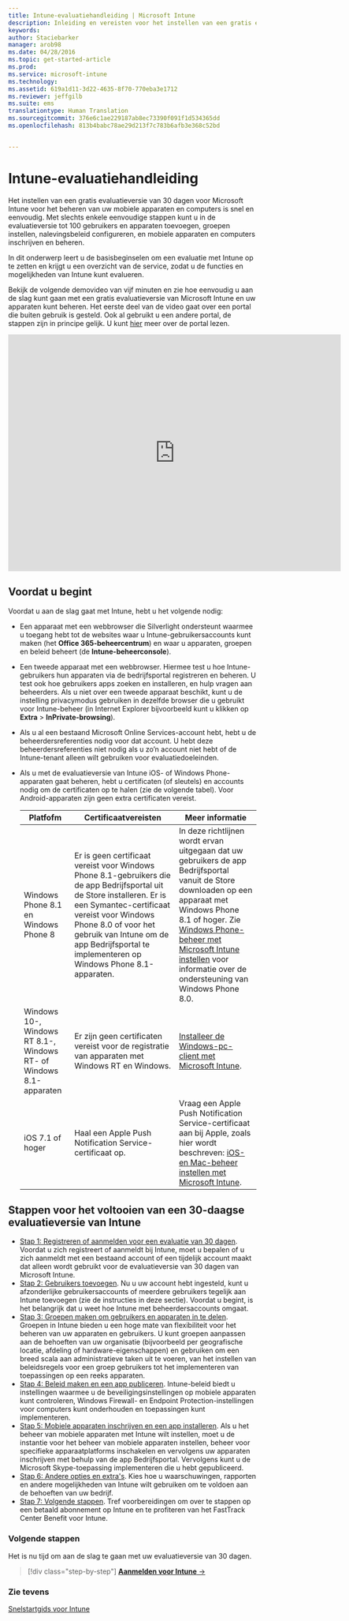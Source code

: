 ```yaml
---
title: Intune-evaluatiehandleiding | Microsoft Intune
description: Inleiding en vereisten voor het instellen van een gratis evaluatieversie van Intune van 30 dagen
keywords: 
author: Staciebarker
manager: arob98
ms.date: 04/28/2016
ms.topic: get-started-article
ms.prod: 
ms.service: microsoft-intune
ms.technology: 
ms.assetid: 619a1d11-3d22-4635-8f70-770eba3e1712
ms.reviewer: jeffgilb
ms.suite: ems
translationtype: Human Translation
ms.sourcegitcommit: 376e6c1ae229187ab8ec73390f091f1d534365dd
ms.openlocfilehash: 813b4babc78ae29d213f7c783b6afb3e368c52bd


---
```


# Intune-evaluatiehandleiding
Het instellen van een gratis evaluatieversie van 30 dagen voor Microsoft Intune voor het beheren van uw mobiele apparaten en computers is snel en eenvoudig. Met slechts enkele eenvoudige stappen kunt u in de evaluatieversie tot 100 gebruikers en apparaten toevoegen, groepen instellen, nalevingsbeleid configureren, en mobiele apparaten en computers inschrijven en beheren.

In dit onderwerp leert u de basisbeginselen om een evaluatie met Intune op te zetten en krijgt u een overzicht van de service, zodat u de functies en mogelijkheden van Intune kunt evalueren.

Bekijk de volgende demovideo van vijf minuten en zie hoe eenvoudig u aan de slag kunt gaan met een gratis evaluatieversie van Microsoft Intune en uw apparaten kunt beheren. Het eerste deel van de video gaat over een portal die buiten gebruik is gesteld. Ook al gebruikt u een andere portal, de stappen zijn in principe gelijk. U kunt [hier](https://docs.microsoft.com/intune/deploy-use/account-portal-merged-with-Office-365) meer over de portal lezen.

<iframe width="675" height="480" src="https://www.youtube.com/embed/ltcZvm4VOFU" frameborder="0" allowfullscreen></iframe>

## Voordat u begint
Voordat u aan de slag gaat met Intune, hebt u het volgende nodig:

-   Een apparaat met een webbrowser die Silverlight ondersteunt waarmee u toegang hebt tot de websites waar u Intune-gebruikersaccounts kunt maken (het **Office 365-beheercentrum**) en waar u apparaten, groepen en beleid beheert (de **Intune-beheerconsole**).

-   Een tweede apparaat met een webbrowser. Hiermee test u hoe Intune-gebruikers hun apparaten via de bedrijfsportal registreren en beheren. U test ook hoe gebruikers apps zoeken en installeren, en hulp vragen aan beheerders. Als u niet over een tweede apparaat beschikt, kunt u de instelling privacymodus gebruiken in dezelfde browser die u gebruikt voor Intune-beheer (in Internet Explorer bijvoorbeeld kunt u klikken op **Extra** &gt; **InPrivate-browsing**).

-   Als u al een bestaand Microsoft Online Services-account hebt, hebt u de beheerdersreferenties nodig voor dat account. U hebt deze beheerdersreferenties niet nodig als u zo’n account niet hebt of de Intune-tenant alleen wilt gebruiken voor evaluatiedoeleinden.

-   Als u met de evaluatieversie van Intune iOS- of Windows Phone-apparaten gaat beheren, hebt u certificaten (of sleutels) en accounts nodig om de certificaten op te halen (zie de volgende tabel). Voor Android-apparaten zijn geen extra certificaten vereist.

    |Platfofm|Certificaatvereisten|Meer informatie|
    |------------|----------------------------|--------------------|
    |Windows Phone 8.1 en Windows Phone 8 |Er is geen certificaat vereist voor Windows Phone 8.1-gebruikers die de app Bedrijfsportal uit de Store installeren. Er is een Symantec-certificaat vereist voor Windows Phone 8.0 of voor het gebruik van Intune om de app Bedrijfsportal te implementeren op Windows Phone 8.1-apparaten.|In deze richtlijnen wordt ervan uitgegaan dat uw gebruikers de app Bedrijfsportal vanuit de Store downloaden op een apparaat met Windows Phone 8.1 of hoger. Zie [Windows Phone-beheer met Microsoft Intune instellen](/Intune/Deploy-Use/set-up-windows-phone-management-with-microsoft-intune) voor informatie over de ondersteuning van Windows Phone 8.0.|
    |Windows 10-, Windows RT 8.1-, Windows RT- of Windows 8.1-apparaten|Er zijn geen certificaten vereist voor de registratie van apparaten met Windows RT en Windows.|[Installeer de Windows-pc-client met Microsoft Intune](/Intune/Deploy-Use/install-the-windows-pc-client-with-microsoft-intune).|
    |iOS 7.1 of hoger|Haal een Apple Push Notification Service-certificaat op.|Vraag een Apple Push Notification Service-certificaat aan bij Apple, zoals hier wordt beschreven: [iOS- en Mac-beheer instellen met Microsoft Intune](/Intune/Deploy-Use/set-up-ios-and-mac-management-with-microsoft-intune).|

## Stappen voor het voltooien van een 30-daagse evaluatieversie van Intune
- [Stap 1: Registreren of aanmelden voor een evaluatie van 30 dagen](get-started-with-a-30-day-trial-of-microsoft-intune-step-1.md). Voordat u zich registreert of aanmeldt bij Intune, moet u bepalen of u zich aanmeldt met een bestaand account of een tijdelijk account maakt dat alleen wordt gebruikt voor de evaluatieversie van 30 dagen van Microsoft Intune.
- [Stap 2: Gebruikers toevoegen](get-started-with-a-30-day-trial-of-microsoft-intune-step-2.md). Nu u uw account hebt ingesteld, kunt u afzonderlijke gebruikersaccounts of meerdere gebruikers tegelijk aan Intune toevoegen (zie de instructies in deze sectie). Voordat u begint, is het belangrijk dat u weet hoe Intune met beheerdersaccounts omgaat.
- [Stap 3: Groepen maken om gebruikers en apparaten in te delen](get-started-with-a-30-day-trial-of-microsoft-intune-step-3.md). Groepen in Intune bieden u een hoge mate van flexibiliteit voor het beheren van uw apparaten en gebruikers. U kunt groepen aanpassen aan de behoeften van uw organisatie (bijvoorbeeld per geografische locatie, afdeling of hardware-eigenschappen) en gebruiken om een breed scala aan administratieve taken uit te voeren, van het instellen van beleidsregels voor een groep gebruikers tot het implementeren van toepassingen op een reeks apparaten.
- [Stap 4: Beleid maken en een app publiceren](get-started-with-a-30-day-trial-of-microsoft-intune-step-4.md). Intune-beleid biedt u instellingen waarmee u de beveiligingsinstellingen op mobiele apparaten kunt controleren, Windows Firewall- en Endpoint Protection-instellingen voor computers kunt onderhouden en toepassingen kunt implementeren.
- [Stap 5: Mobiele apparaten inschrijven en een app installeren](get-started-with-a-30-day-trial-of-microsoft-intune-step-5.md). Als u het beheer van mobiele apparaten met Intune wilt instellen, moet u de instantie voor het beheer van mobiele apparaten instellen, beheer voor specifieke apparaatplatforms inschakelen en vervolgens uw apparaten inschrijven met behulp van de app Bedrijfsportal. Vervolgens kunt u de Microsoft Skype-toepassing implementeren die u hebt gepubliceerd.
- [Stap 6: Andere opties en extra's](get-started-with-a-30-day-trial-of-microsoft-intune-step-6.md). Kies hoe u waarschuwingen, rapporten en andere mogelijkheden van Intune wilt gebruiken om te voldoen aan de behoeften van uw bedrijf.
- [Stap 7: Volgende stappen](get-started-with-a-30-day-trial-of-microsoft-intune-step-7.md). Tref voorbereidingen om over te stappen op een betaald abonnement op Intune en te profiteren van het FastTrack Center Benefit voor Intune.


### Volgende stappen
Het is nu tijd om aan de slag te gaan met uw evaluatieversie van 30 dagen.

>[!div class="step-by-step"]
[**Aanmelden voor Intune** &rarr;](.\get-started-with-a-30-day-trial-of-microsoft-intune-step-1.md)

### Zie tevens
[Snelstartgids voor Intune](/intune/get-started/start-with-a-paid-subscription-to-microsoft-intune)



<!--HONumber=Jul16_HO3-->


